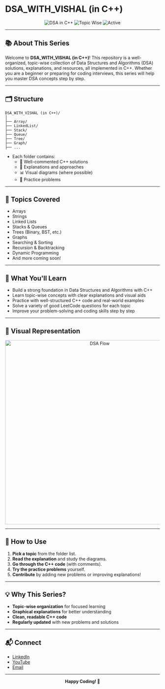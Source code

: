 # DSA_WITH_VISHAL (in C++)

<p align="center">
  <img src="https://img.shields.io/badge/DSA-C%2B%2B-blue?style=for-the-badge&logo=c%2B%2B" alt="DSA in C++">
  <img src="https://img.shields.io/badge/Topic%20Wise-DSA-green?style=for-the-badge" alt="Topic Wise">
  <img src="https://img.shields.io/badge/Status-Active-brightgreen?style=for-the-badge" alt="Active">
</p>

---

## 📚 About This Series

Welcome to **DSA_WITH_VISHAL (in C++)**! This repository is a well-organized, topic-wise collection of Data Structures and Algorithms (DSA) solutions, explanations, and resources, all implemented in C++. Whether you are a beginner or preparing for coding interviews, this series will help you master DSA concepts step by step.

---

## 🗂️ Structure

```
DSA_WITH_VISHAL (in C++)/
│
├── Array/
├── LinkedList/
├── Stack/
├── Queue/
├── Tree/
├── Graph/
├── ...
```
- Each folder contains:
  - 📄 Well-commented C++ solutions
  - 📝 Explanations and approaches
  - 📊 Visual diagrams (where possible)
  - 🧩 Practice problems

---

## 🚀 Topics Covered

- Arrays
- Strings
- Linked Lists
- Stacks & Queues
- Trees (Binary, BST, etc.)
- Graphs
- Searching & Sorting
- Recursion & Backtracking
- Dynamic Programming
- And more coming soon!

---

## 🎯 What You'll Learn

- Build a strong foundation in Data Structures and Algorithms with C++
- Learn topic-wise concepts with clear explanations and visual aids
- Practice with well-structured C++ code and real-world examples
- Solve a variety of good LeetCode questions for each topic
- Improve your problem-solving and coding skills step by step

---

## 🎨 Visual Representation

<p align="center">
  <img src="https://raw.githubusercontent.com/VishalDSA/DSA_WITH_VISHAL/main/assets/dsa_flow.png" alt="DSA Flow" width="600">
</p>

---

## 📝 How to Use

1. **Pick a topic** from the folder list.
2. **Read the explanation** and study the diagrams.
3. **Go through the C++ code** (with comments).
4. **Try the practice problems** yourself.
5. **Contribute** by adding new problems or improving explanations!

---

## 💡 Why This Series?

- **Topic-wise organization** for focused learning
- **Graphical explanations** for better understanding
- **Clean, readable C++ code**
- **Regularly updated** with new problems and solutions

---

## 📬 Connect

- [LinkedIn](https://www.linkedin.com/in)
- [YouTube](https://www.youtube.com)
- [Email](mailto:vjcse12@gmail.com)

---

<p align="center">
  <b>Happy Coding! 🚀</b>
</p>
